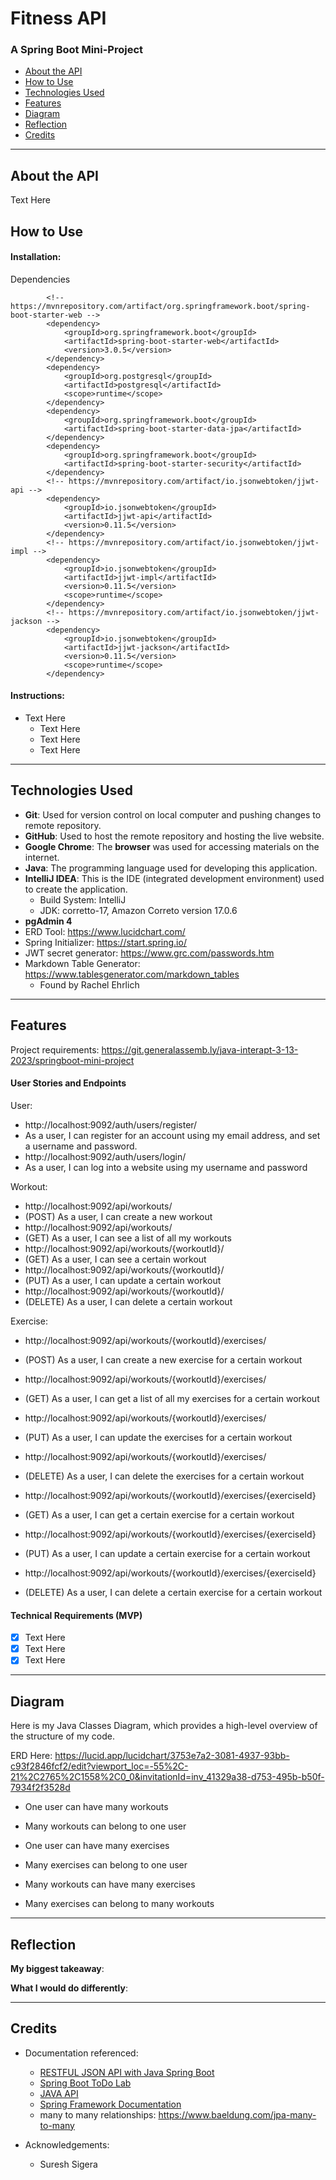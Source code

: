 # Fitness API

### A Spring Boot Mini-Project
* <a href="#about-the-game">About the API</a>
* <a href="#how-to-play">How to Use</a>
* <a href="#technologies-used">Technologies Used</a>
* <a href="#features">Features</a>
* <a href="#diagram">Diagram</a>
* <a href="#reflection">Reflection</a>
* <a href="#credits">Credits</a>
---
## About the API

Text Here

## How to Use

#### Installation:

Dependencies

```
		<!-- https://mvnrepository.com/artifact/org.springframework.boot/spring-boot-starter-web -->
		<dependency>
			<groupId>org.springframework.boot</groupId>
			<artifactId>spring-boot-starter-web</artifactId>
			<version>3.0.5</version>
		</dependency>
		<dependency>
			<groupId>org.postgresql</groupId>
			<artifactId>postgresql</artifactId>
			<scope>runtime</scope>
		</dependency>
		<dependency>
			<groupId>org.springframework.boot</groupId>
			<artifactId>spring-boot-starter-data-jpa</artifactId>
		</dependency>
		<dependency>
			<groupId>org.springframework.boot</groupId>
			<artifactId>spring-boot-starter-security</artifactId>
		</dependency>
		<!-- https://mvnrepository.com/artifact/io.jsonwebtoken/jjwt-api -->
		<dependency>
			<groupId>io.jsonwebtoken</groupId>
			<artifactId>jjwt-api</artifactId>
			<version>0.11.5</version>
		</dependency>
		<!-- https://mvnrepository.com/artifact/io.jsonwebtoken/jjwt-impl -->
		<dependency>
			<groupId>io.jsonwebtoken</groupId>
			<artifactId>jjwt-impl</artifactId>
			<version>0.11.5</version>
			<scope>runtime</scope>
		</dependency>
		<!-- https://mvnrepository.com/artifact/io.jsonwebtoken/jjwt-jackson -->
		<dependency>
			<groupId>io.jsonwebtoken</groupId>
			<artifactId>jjwt-jackson</artifactId>
			<version>0.11.5</version>
			<scope>runtime</scope>
		</dependency>
```



#### Instructions:

* Text Here
    * Text Here
    * Text Here
    * Text Here
---
## Technologies Used

* **Git**: Used for version control on local computer and pushing changes to remote repository.
* **GitHub**: Used to host the remote repository and hosting the live website.
* **Google Chrome**: The **browser** was used for accessing materials on the internet.
* **Java**: The programming language used for developing this application.
* **IntelliJ IDEA**: This is the IDE (integrated development environment) used to create the application.
    * Build System: IntelliJ
    * JDK: corretto-17, Amazon Correto version 17.0.6
* **pgAdmin 4**
* ERD Tool: https://www.lucidchart.com/
* Spring Initializer: https://start.spring.io/
* JWT secret generator: https://www.grc.com/passwords.htm
* Markdown Table Generator: https://www.tablesgenerator.com/markdown_tables
  * Found by Rachel Ehrlich

---
## Features
Project requirements: https://git.generalassemb.ly/java-interapt-3-13-2023/springboot-mini-project

#### User Stories and Endpoints

User:
- http://localhost:9092/auth/users/register/
- As a user, I can register for an account using my email address, and set a username and password.
- http://localhost:9092/auth/users/login/
- As a user, I can log into a website using my username and password

Workout:
- http://localhost:9092/api/workouts/
- (POST) As a user, I can create a new workout
- http://localhost:9092/api/workouts/
- (GET) As a user, I can see a list of all my workouts
- http://localhost:9092/api/workouts/{workoutId}/
- (GET) As a user, I can see a certain workout
- http://localhost:9092/api/workouts/{workoutId}/
- (PUT) As a user, I can update a certain workout
- http://localhost:9092/api/workouts/{workoutId}/
- (DELETE) As a user, I can delete a certain workout

Exercise:
- http://localhost:9092/api/workouts/{workoutId}/exercises/
- (POST) As a user, I can create a new exercise for a certain workout
- http://localhost:9092/api/workouts/{workoutId}/exercises/
- (GET) As a user, I can get a list of all my exercises for a certain workout
- http://localhost:9092/api/workouts/{workoutId}/exercises/
- (PUT) As a user, I can update the exercises for a certain workout
- http://localhost:9092/api/workouts/{workoutId}/exercises/
- (DELETE) As a user, I can delete the exercises for a certain workout

- http://localhost:9092/api/workouts/{workoutId}/exercises/{exerciseId}
- (GET) As a user, I can get a certain exercise for a certain workout
- http://localhost:9092/api/workouts/{workoutId}/exercises/{exerciseId}
- (PUT) As a user, I can update a certain exercise for a certain workout
- http://localhost:9092/api/workouts/{workoutId}/exercises/{exerciseId}
- (DELETE) As a user, I can delete a certain exercise for a certain workout

#### Technical Requirements (MVP)

- [x] Text Here
- [x] Text Here
- [x] Text Here
---
## Diagram

Here is my Java Classes Diagram, which provides a high-level overview of the structure of my code.

ERD Here: https://lucid.app/lucidchart/3753e7a2-3081-4937-93bb-c93f2846fcf2/edit?viewport_loc=-55%2C-21%2C2765%2C1558%2C0_0&invitationId=inv_41329a38-d753-495b-b50f-7934f2f3528d

- One user can have many workouts
- Many workouts can belong to one user


- One user can have many exercises
- Many exercises can belong to one user


- Many workouts can have many exercises
- Many exercises can belong to many workouts
---
## Reflection

**My biggest takeaway**:

**What I would do differently**:

---
## Credits

* Documentation referenced:
    - [RESTFUL JSON API with Java Spring Boot](https://git.generalassemb.ly/sureshmelvinsigera/Java-Spring-Boot-lecture/blob/spring-2-7-8/README.md#one-to-one-relationship)
    - [Spring Boot ToDo Lab](https://git.generalassemb.ly/java-interapt-3-13-2023/spring-boot-todo-lab)
    - [JAVA API](https://docs.oracle.com/en/java/javase/17/docs/api/index.html)
    - [Spring Framework Documentation](https://docs.spring.io/spring-framework/docs/current/reference/html/)
    - many to many relationships: https://www.baeldung.com/jpa-many-to-many

* Acknowledgements:
    - Suresh Sigera 